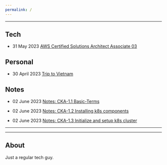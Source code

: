 ```yaml
---
permalink: /
---
```


---

## **Tech**

- 31 May 2023 [AWS Certified Solutions Architect Associate 03](technical/Certifications/AWS-SAA03.md)

## **Personal**

- 30 April 2023 [Trip to Vietnam](personal/Trips/Vietnam-23.md)

## **Notes**

- 02 June 2023 [Notes: CKA-1.1 Basic-Terms](technical/Notes/CKA/CKA-1.1-Basic-Terms.md)

- 02 June 2023 [Notes: CKA-1.2 Installing k8s components](technical/Notes/CKA/CKA-1.2-install-k8s-components.md)

- 02 June 2023 [Notes: CKA-1.3 Initialize and setup k8s cluster](technical/Notes/CKA/CKA-1.3-initialize-and-setup-k8s-cluster.md)

---
---


## **About**

Just a regular tech guy.



